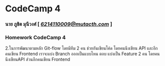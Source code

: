 # CodeCamp 4

### นาย ภูชิต  มุนีวงศ์  [ *6214110009@mutacth.com* ]

### Homework CodeCamp 4

2.ในการพัฒนาตามหลัก Git-flow โดยมีทีม 2 คน ช่วยกันเขียนโค้ด โดยคนนึงเขียน API
และอีกคนเขียน Frontend เราจะแบ่ง Branch ออกเป็นแบบไหน
ตอบ แบ่งเป็น Feature 2 คน โดยคนนึงเขียนAPI ส่วนอีกคนเขียน Frontend